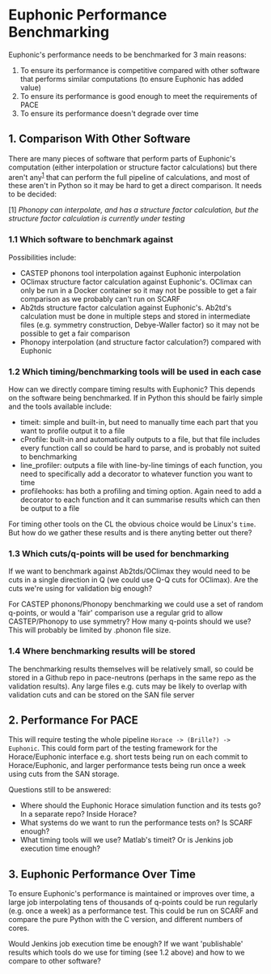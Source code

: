 # Euphonic Performance Benchmarking

Euphonic's performance needs to be benchmarked for 3 main reasons:

1. To ensure its performance is competitive compared with other software that
performs similar computations (to ensure Euphonic has added value)
2. To ensure its performance is good enough to meet the requirements of PACE
3. To ensure its performance doesn't degrade over time

## 1. Comparison With Other Software

There are many pieces of software that perform parts of Euphonic's computation
(either interpolation or structure factor calculations) but there aren't
any<sup>[1](#1)</sup> that can perform the full pipeline of calculations, and
most of these aren't in Python so it may be hard to get a direct comparison. It
needs to be decided:

<a name="1">[1]</a> *Phonopy can interpolate, and has a structure factor
calculation, but the structure factor calculation is currently under testing*

### 1.1 Which software to benchmark against
Possibilities include:
 * CASTEP phonons tool interpolation against Euphonic interpolation
 * OClimax structure factor calculation against Euphonic's. OClimax can only be
 run in a Docker container so it may not be possible to get a fair comparison
 as we probably can't run on SCARF
 * Ab2tds structure factor calculation against Euphonic's. Ab2td's calculation
 must be done in multiple steps and stored in intermediate files (e.g. symmetry
 construction, Debye-Waller factor) so it may not be possible to get a fair
 comparison
 * Phonopy interpolation (and structure factor calculation?) compared with
 Euphonic

### 1.2 Which timing/benchmarking tools will be used in each case
How can we directly compare timing results with Euphonic? This depends on the
software being benchmarked. If in Python this should be fairly simple and the
tools available include:
 * timeit: simple and built-in, but need to manually time each part that you
 want to profile output it to a file
 * cProfile: built-in and automatically outputs to a file, but that file
 includes every function call so could be hard to parse, and is probably not
 suited to benchmarking
 * line_profiler: outputs a file with line-by-line timings of each function, you
 need to specifically add a decorator to whatever function you want to time
 * profilehooks: has both a profiling and timing option. Again need to add a
 decorator to each function and it can summarise results which can then be
 output to a file

For timing other tools on the CL the obvious choice would be Linux's `time`. But
how do we gather these results and is there anyting better out there?

### 1.3 Which cuts/q-points will be used for benchmarking
If we want to benchmark against Ab2tds/OClimax they would need to be cuts in a
single direction in Q (we could use Q-Q cuts for OClimax). Are the cuts we're
using for validation big enough? 

For CASTEP phonons/Phonopy benchmarking we could use a set of random q-points,
or would a 'fair' comparison use a regular grid to allow CASTEP/Phonopy to use
symmetry? How many q-points should we use? This will probably be limited by
.phonon file size.

### 1.4 Where benchmarking results will be stored
The benchmarking results themselves will be relatively small, so could be stored
in a Github repo in pace-neutrons (perhaps in the same repo as the validation
results). Any large files e.g. cuts may be likely to overlap with validation
cuts and can be stored on the SAN file server

## 2. Performance For PACE
This will require testing the whole pipeline `Horace -> (Brille?) -> Euphonic`.
This could form part of the testing framework for the Horace/Euphonic interface
e.g. short tests being run on each commit to Horace/Euphonic, and larger
performance tests being run once a week using cuts from the SAN storage.

Questions still to be answered:
* Where should the Euphonic Horace simulation function and its tests go? In a
separate repo? Inside Horace?
* What systems do we want to run the performance tests on? Is SCARF enough?
* What timing tools will we use? Matlab's timeit? Or is Jenkins job execution
time enough?


## 3. Euphonic Performance Over Time
To ensure Euphonic's performance is maintained or improves over time, a large
job interpolating tens of thousands of q-points could be run regularly
(e.g. once a week) as a performance test. This could be run on SCARF and compare
the pure Python with the C version, and different numbers of cores.

Would Jenkins job execution time be enough? If we want 'publishable' results
which tools do we use for timing (see 1.2 above) and how to we compare to other
software?